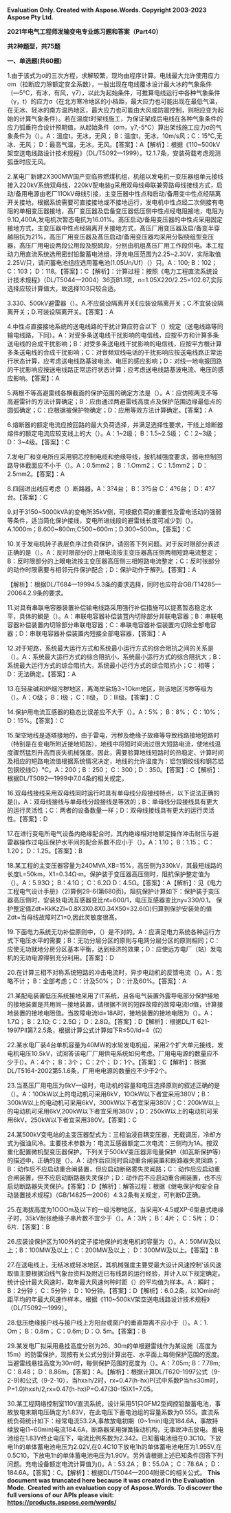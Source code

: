 ﻿**Evaluation Only. Created with Aspose.Words. Copyright 2003-2023 Aspose Pty Ltd.**

**2021年电气工程师发输变电专业练习题和答案（Part40）**

**共2种题型，共75题**

**一、单选题(共60题)**

1\.由于该式为σ的三次方程，求解较繁，现均由程序计算。电线最大允许使用应力σm（拉断应力除额定安全系数），一般出现在电线覆冰设计最大冰的气象条件（―5℃，有冰，有风，γ7），以此为起始条件，可推算电线运行中各种气象条件（γ，t）的应力σ（在北方寒冷地区的小档距，最大应力也可能出现在最低气温，在无冰、轻冰的南方温热地区，最大应力也可能由大风或防震控制，则相应变为起始的计算气象条件）。若在温度t时架线施工，为保证架成后电线在各种气象条件的应力弧垂符合设计预期值，从起始条件（σm，γ7,-5℃）算出架线施工应力σ的气象条件为（）。A：溫度t，无冰，无风； B：温度t，无冰，10m/s风；C：15℃,无冰、无风； D：最高气温，无冰，无风。【答案】：A【解析】：根据《110~500kV架空送电线路设计技术规程》（DL/T5092—1999）。12.1.7条，安装荷载考虑观测弧垂时应无风。

2\.某电厂新建2X300MW国产亚临界燃煤机组，机组以发电机一变压器组单元接线接入220kV系统双母线，220kV配电装g采用双母线母联兼旁路母线接线方式，启动/备用电源由老厂11OkV母线引接，主变压器中性点和启动/备用变中性点经隔离开关接地，根据系统需要可直接接地或不接地运行，发电机中性点经二次侧接有电阻的单相变压器接地，髙厂变压器及启备变压器低压侧中性点经电阻接地，电阻为9.1Ω,400A,发电机次暂态电抗为16.01%。髙压启动/备用变压器的中性点采用固定接地方式，主变压器中性点经隔离开关接地方式，髙压厂用变压器及启/备变半穿越阻抗为21%，高压厂用变压器及髙压启动/备用变压器均采用分裂绕组型变压器，髙压厂用电设两段公用段及脱硫段，分别由机组髙压厂用工作段供电。本工程动力用直流系统选用密封铅酸蓄电池组，浮充电压范围为2.25~2.30V，实际取值2.25V/只，请问蓄电池组应选用蓄电池(1.05Un/Uf）（）只。A：100; B：102； C：103； D：118。【答案】：C【解析】：计算过程：按照《电力工程直流系统设计技术规程》（DL/T5044—2004）36页B1.1项，n=1.05X220/2.25=102.67,实际选择应较计算值大，故选择103只较合适。

3\.330、500kV避雷器（）。A.不应装设隔离开关E应装设隔离开关；C.不宜装设隔离开关；D.可装设隔离开关。【答案】：A

4\.中性点直接接地系统的送电线路的干扰计算应符合以下（）规定（送电线路等同输电线路，下同）。A：对受多条送电线干扰影响的电信线，应按平方和计算多条送电线的合成干扰影响；B：对受多条送电线干扰影响的电信线，应按平方根计算多条送电线的合成干扰影响；C：对音频双线电话的干扰影响应按送电线路正常运行状态计算，应考虑送电线路基波电流、电压的感应影响；D：对线一地电报回路的干扰影响应按送电线路正常运行状态计算；应考虑送电线路基波电流、电压的感应影响。【答案】：A

5\.两根不等高避雷线各横截面的保护范围的确定方法是（）。A：应仿照两支不等高避雷针的方法计算确定；B：应由通过两避雷线高度点及保护范围边缘最低点的圆弧确定；C：应根据被保护物确定；D：应用等效方法计算确定。【答案】：A

6\.熔断器的额定电流应按回路的最大负荷选择，并满足选择性要求，干线上熔断器熔件的额定电流应较支线上的大（）。A：1~2级； B：1.5~2.5级； C：2~3级； D：3~4级。【答案】：C

7\.发电厂和变电所应采用铜芯控制电缆和绝缘导线，按机械强度要求，弱电控制回路导体截面应不小于（）。A：0.5mm2； B：1.Omm2； C：1.5mm2； D：2.5mm2。【答案】：A

8\.四回进出线应考虑（）断路器。A：3?4台； B：3?5台 C：4?6台； D：4?7台。【答案】：C

9\.对于3150~5000kVA的变电所35kV侧，可根据负荷的重要性及雷电活动的强弱等条件，适当简化保护接线，变电所进线段的避雷线长度可减少到（）。A.1000m；B.600~800m;C500~600m；D.300~500m。【答案】：C

10\.关于发电机转子表层负序过负荷保护，请回答下列问题。对于反时限部分表述正确的是（）。A：反时限部分的上限电流按主变压器髙压侧两相短路电流整定；B：反时限部分的上眼电流按主变压器高压侧三相短路电流整定；C：反时张部分的动作时限需要与相邻元件保护配合；D：保护动作于解列。【答案】：A

【解析】：根据DL/T684—19994.5.3条的要求选择，同时也应符合GB/T14285—20064.2.9条的要求。

11\.对具有串联电容器装置补偿输电线路采用强行补偿措施可以提髙暂态稳定水平，具体的鰣是（）。A：串联电容器补偿装罝内切除部分并联电容器；B：串联电容器补偿装置内切除部分串联电容器；C：串联电容器补偿装置内切除全郜电容器；D：串联电容器补偿装置内短接全部电容器，【答案】：A

12\.对于短路，系统最大运行方式和系统最小运行方式的综合阻抗之间的关系是（）。A：系统最大运行方式的综合阻抗小，系统最小运行方式的综合阻抗大；B：系统最大运行方式的综合阻抗大，系统最小运行方式的综合阻抗小；C：相等；D：无法确定。【答案】：A

13\.在轻盐碱和炉烟污秽地区，离海岸盐场3~1Okm地区，则该地区污秽等级为（）。A：O级； B：I级； C：II级， D：III级。【答案】：C

14\.保护用电流互感器的稳态比误差应不大于（）。A：5%； B：8%； C：10%； D：15%。【答案】：C

15\.架空地线是逐塔接地的，由于雷电，污秽及绝缘子故瘅等导致线路接地短路时（特别是在变电所附近接地短路），地线中将短时间流过很大短路电流，使地线温度骤然猛烈升高而丧失机械强度。因此，需要验算地线短路时的热稳定、计算时间及相应的短路电流值根据系统情况决定，地线的允许温度为：铝包钢绞线和钢芯铝包钢绞线C）℃。A：200；B：250； C：300；D：350。【答案】：C【解析】：根据DL/T5092—1999中7.04条的相关规定。

16\.双母线接线采用双母线同时运行时具有单母线分段接线特点，以下说法正确的是()。A：双母线接线与单母线分段接线是等效的；B：单母线分段接线具有更大的运行灵活性；C：两者的设备数量一样；D：双母线接线具有更大的运行灵活性。【答案】：D

17\.在进行变电所电气设备内绝缘配合时，其内绝缘相对地额定操作冲击耐压与避雷器操作过电压保护水平间的配合系数不应小于（）。A：1.10； B：1.15； C：1.20； D：1.25。【答案】：B

18\.某工程的主变压器容量为240MVA,XB=15%，高压侧为330kV，其最短线路的长度L=50km，X1=0.34Ω·m。保护装于变压器高压侧时，阻抗保护整定值为（）。A：5.93Ω； B：4.1Ω； C：6.2Ω D：4.5Ω。【答案】：A【解析】：见《电力工程电气设计手册》（2)算例29-6(第680页)。阻抗保护计算如下：保护装于变压器高压侧时，安装处电流互感器变比nt=600/1，电压互感器变比ny=330/0.1。 保护整定值Zdt=KkKzZl=0.8X3X0.8X0.34X50=32.6(Ω)归算到保护安装处的值Zdt=当母线故障时Z1=0,因此灵敏度很髙。

19\.下面电力系统无功补偿原则中，（）是不对的。A：应满足电力系统各种运行方式下电压水平的需要；B：无功分层分区的原則与电网分层分区的原则相同；C：应使无功就地分房分区基本平衡，达到经济的效果；D：应使远方电厂（站）发电机的无功电源得到充分利用。【答案】：D

20\.在计算三相不对称系统短路的冲击电流时，异步电动机的反馈电流（）。A：忽略不计； B：全部考虑；C：计及50%； D：计及60%。【答案】：A

21\.某配电装置低压系统接地采用了IT系统，且各电气装置外露导电部分保护接地的接地装置是共用同一接地装置，请根据不同的短辟故障的故障电流Id值，计算接地装置的接地电阻值。当故障电流Id=18A时，接地装置的接地电阻为（）。A：1.7Ω； B：2.1Ω; C：2.5Ω； D：2.8Ω。【答案】：D【解析】：根据DL/T 621-1997Pll第7.2.5条，根据计算公式计算如下R≤50/Id=4（Ω）

22\.某水电厂装4台单机容量为40MW的水轮发电机组，采用2个扩大单元接线，发电机电压10.5kV，试回答该电厂厂用供电系统如何考虑。厂用电电源的数量应不少于(）。A：4个； B：3个； C：2个； D：1个。【答案】：C【解析】：根据DL/T5164-2002第5.1.6条，厂用电电源的数量应不少于2个。

23\.当髙压厂用电压为6kV—级时，电动机的容量和电压选择原则的叙述正确的是（）。A：10OkW以上的电动机可采用6kV，10OkW以下者宜采用380V；B：300kW以上的电动机可采用6kV，300kW以下者宜采用380V；C：200kW以上的电动机可采用6kV,200kW以下者宜采用380V；D：250kW以上的电动机可采用6kV，250kW以下者宜采用380V。【答案】：C

24\.某500kV变电站的主变压器型式为：三相油浸自耦变压器，无载调压，冷却方式为强油风冷。主要技术参数为：电流互感器额定二次电流：三侧均为1A。按双重化配置微机型变压器保护。下列关于500kV变压器非电量保护（如瓦斯保护等）的描述中，正确的是（）。A：动作后应同时启动重合闸装置和断路器失灵回路；B：动作后不应启动重合闸装置，但应启动断硌雾失灵闻路；C：动作后应启动重合闸装置，但不应启动断路器失灵保护；D：动作后不应启动重合闸装置，也不应启动断路器失灵保护。【答案】：D【解析】：解答过程：根据《继电保护和安全自动装置技术规程》（GB/14825—2006）4.3.2条有关规定，可判断D正确。

25\.在海拔高度为1OOOm及以下的一级污秽地区，当采用X-4.5或XP-6型悬式绝缘子时，35kV耐张绝缘子串片数不宜少于（）。A：3片； B：4片； C：5片； D：6片.【答案】：B

26\.应装设保护区为100外的定子接地保护的发电机的容量为（）。A：50MW及以上；B：100MW及以上；C：200MW及以上； D：300MW及以上。【答案】：B

27\.在送电线上，无结冰或轻冰地区，其机械强度主要受最大设计风速控制’该风速取值主要根据沿线气象台资料及附近已有线路的运行经验，并计入以下规定确定。统计设计最大风速时，取年最大风速何种时距（）的平均值为样本。A：瞬时； B：2分钟； C：5分钟； D：10分钟。【答案】：D【解析】：6.0.2条，以1Omin时距平均的年最大风速作样本。根据《110~500kV架空送电线路设计技术规程》（DL/T5092—1999）。

28\.低压绝缘接户线与接户线上方阳台或窗户的垂直距离不应小于（）。A：1. Om； B：0.8m； C：0.6m; D：O. 5m。【答案】：B

29\.某发电厂拟采用悬挂高度分别为26、30m的单根避雷线作为某设施（高度为15m）的防雷保护，现按有关公式分别计算出在、水平面上每侧保护范围的宽度。当避雷线悬挂高度为30m时，每侧保护范围的宽度为（）。A：7.05m; B：7.78m; C：8.48； D：8.86m。【答案】：A。【解析】：根据计算DL/T620-1997公式（9-2-9)和公式（9-2-10），当hx≥h/2时，rx=0.47(h-hx)P(式中系数P当h≤30m时，P=1.0)hx≤h/2,rx=0.47(h-hx)P=O.47(30-15)X1=7.05。

30\.某工程网络控制室110V直流系统，设计采用51只GFM2型阀控铅酸蓄电池，事故放电末期电压确定为1.83V，在此电压下蓄电池组的容量系数为0.555。直流系统负荷统计如下：经常电流53.2A,事故放电初期（0~1min)电流184.6A，事故持续放电(1~60min)电流184.6A，断路器采用弹簧操动机构，无事故冲击放电。蓄电池组在1.83V终止电压下，电流比例系数为2.342。已知蓄电池组在0.3C10。下放电1h的单体蓄电池电压为2.02V,在0.4C10下放电1h的单体蓄电池电压为1.955V,在0.5C10。下放电1h的单体蓄电池电压为1.90V。另外请根据上述已知条件回答下列问题。充电设备额定电流计算值为()。A：53.2A； B：55.0A； C：78.6A； D：184.6A。【答案】：C。【解析】：根据DL/T5044—2004附录C的相关公式。
**This document was truncated here because it was created in the Evaluation Mode.**
**Created with an evaluation copy of Aspose.Words. To discover the full versions of our APIs please visit: https://products.aspose.com/words/**
